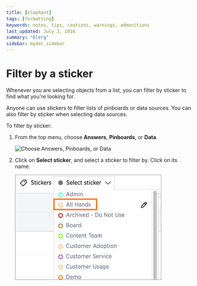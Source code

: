 ```yaml
---
title: [elephant]
tags: [formatting]
keywords: notes, tips, cautions, warnings, admonitions
last_updated: July 3, 2016
summary: "blerg"
sidebar: mydoc_sidebar
---
```

# Filter by a sticker

Whenever you are selecting objects from a list, you can filter by sticker to find what you're looking for.

Anyone can use stickers to filter lists of pinboards or data sources. You can also filter by sticker when selecting data sources.

To filter by sticker:

1.   From the top menu, choose **Answers**, **Pinboards**, or **Data**. 

     ![](../../shared/conrefs/../../images/choose_data_answers_pinboards.png "Choose Answers, Pinboards,
                            or Data") 

2.   Click on **Select sticker**, and select a sticker to filter by. Click on its name. 

     ![](../../images/filter_by_sticker.png "Filter by a sticker") 


